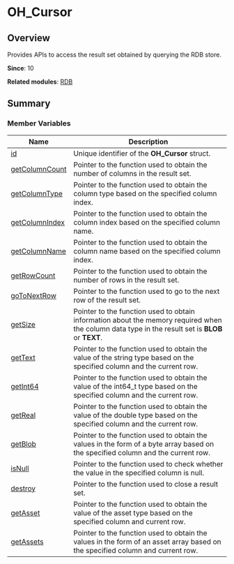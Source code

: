 # OH_Cursor


## Overview

Provides APIs to access the result set obtained by querying the RDB store.

**Since**: 10

**Related modules**: [RDB](_r_d_b.md)


## Summary


### Member Variables

| Name| Description|
| -------- | -------- |
| [id](_r_d_b.md#id-15)                                       | Unique identifier of the **OH_Cursor** struct.                               |
| [getColumnCount](_r_d_b.md#getcolumncount) | Pointer to the function used to obtain the number of columns in the result set. |
| [getColumnType](_r_d_b.md#getcolumntype) | Pointer to the function used to obtain the column type based on the specified column index. |
| [getColumnIndex](_r_d_b.md#getcolumnindex) | Pointer to the function used to obtain the column index based on the specified column name. |
| [getColumnName](_r_d_b.md#getcolumnname) | Pointer to the function used to obtain the column name based on the specified column index. |
| [getRowCount](_r_d_b.md#getrowcount) | Pointer to the function used to obtain the number of rows in the result set. |
| [goToNextRow](_r_d_b.md#gotonextrow) | Pointer to the function used to go to the next row of the result set. |
| [getSize](_r_d_b.md#getsize) | Pointer to the function used to obtain information about the memory required when the column data type in the result set is **BLOB** or **TEXT**. |
| [getText](_r_d_b.md#gettext) | Pointer to the function used to obtain the value of the string type based on the specified column and the current row. |
| [getInt64](_r_d_b.md#getint64) | Pointer to the function used to obtain the value of the int64_t type based on the specified column and the current row. |
| [getReal](_r_d_b.md#getreal) | Pointer to the function used to obtain the value of the double type based on the specified column and the current row. |
| [getBlob](_r_d_b.md#getblob) | Pointer to the function used to obtain the values in the form of a byte array based on the specified column and the current row. |
| [isNull](_r_d_b.md#isnull-12) | Pointer to the function used to check whether the value in the specified column is null. |
| [destroy](_r_d_b.md#destroy-14) | Pointer to the function used to close a result set. |
| [getAsset](_r_d_b.md#getasset) | Pointer to the function used to obtain the value of the asset type based on the specified column and current row. |
| [getAssets](_r_d_b.md#getassets) | Pointer to the function used to obtain the values in the form of an asset array based on the specified column and current row. |
